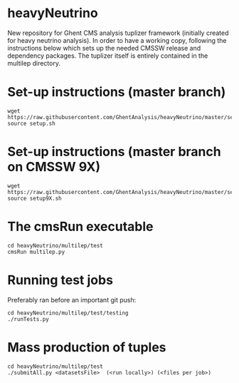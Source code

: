 # heavyNeutrino
New repository for Ghent CMS analysis tuplizer framework (initially created for heavy neutrino analysis).
In order to have a working copy, following the instructions below which sets up the needed CMSSW release and dependency packages.
The tuplizer itself is entirely contained in the multilep directory.

# Set-up instructions (master branch)
```
wget https://raw.githubusercontent.com/GhentAnalysis/heavyNeutrino/master/setup.sh
source setup.sh
```

# Set-up instructions (master branch on CMSSW 9X)
```
wget https://raw.githubusercontent.com/GhentAnalysis/heavyNeutrino/master/setup9X.sh
source setup9X.sh
```

# The cmsRun executable
```
cd heavyNeutrino/multilep/test
cmsRun multilep.py
```

# Running test jobs
Preferably ran before an important git push:
```
cd heavyNeutrino/multilep/test/testing
./runTests.py
```

# Mass production of tuples
```
cd heavyNeutrino/multilep/test
./submitAll.py <datasetsFile>  (<run locally>) (<files per job>)
```
